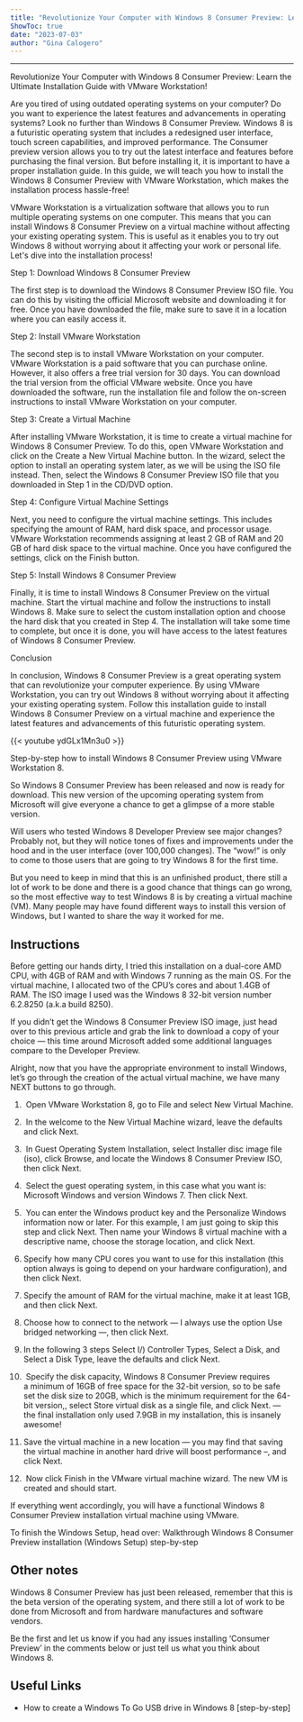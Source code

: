 ```yaml
---
title: "Revolutionize Your Computer with Windows 8 Consumer Preview: Learn the Ultimate Installation Guide with VMware Workstation!"
ShowToc: true 
date: "2023-07-03"
author: "Gina Calogero"
---
```

*****
Revolutionize Your Computer with Windows 8 Consumer Preview: Learn the Ultimate Installation Guide with VMware Workstation!

Are you tired of using outdated operating systems on your computer? Do you want to experience the latest features and advancements in operating systems? Look no further than Windows 8 Consumer Preview. Windows 8 is a futuristic operating system that includes a redesigned user interface, touch screen capabilities, and improved performance. The Consumer preview version allows you to try out the latest interface and features before purchasing the final version. But before installing it, it is important to have a proper installation guide. In this guide, we will teach you how to install the Windows 8 Consumer Preview with VMware Workstation, which makes the installation process hassle-free!

VMware Workstation is a virtualization software that allows you to run multiple operating systems on one computer. This means that you can install Windows 8 Consumer Preview on a virtual machine without affecting your existing operating system. This is useful as it enables you to try out Windows 8 without worrying about it affecting your work or personal life. Let's dive into the installation process!

Step 1: Download Windows 8 Consumer Preview

The first step is to download the Windows 8 Consumer Preview ISO file. You can do this by visiting the official Microsoft website and downloading it for free. Once you have downloaded the file, make sure to save it in a location where you can easily access it.

Step 2: Install VMware Workstation

The second step is to install VMware Workstation on your computer. VMware Workstation is a paid software that you can purchase online. However, it also offers a free trial version for 30 days. You can download the trial version from the official VMware website. Once you have downloaded the software, run the installation file and follow the on-screen instructions to install VMware Workstation on your computer.

Step 3: Create a Virtual Machine

After installing VMware Workstation, it is time to create a virtual machine for Windows 8 Consumer Preview. To do this, open VMware Workstation and click on the Create a New Virtual Machine button. In the wizard, select the option to install an operating system later, as we will be using the ISO file instead. Then, select the Windows 8 Consumer Preview ISO file that you downloaded in Step 1 in the CD/DVD option.

Step 4: Configure Virtual Machine Settings

Next, you need to configure the virtual machine settings. This includes specifying the amount of RAM, hard disk space, and processor usage. VMware Workstation recommends assigning at least 2 GB of RAM and 20 GB of hard disk space to the virtual machine. Once you have configured the settings, click on the Finish button.

Step 5: Install Windows 8 Consumer Preview

Finally, it is time to install Windows 8 Consumer Preview on the virtual machine. Start the virtual machine and follow the instructions to install Windows 8. Make sure to select the custom installation option and choose the hard disk that you created in Step 4. The installation will take some time to complete, but once it is done, you will have access to the latest features of Windows 8 Consumer Preview.

Conclusion

In conclusion, Windows 8 Consumer Preview is a great operating system that can revolutionize your computer experience. By using VMware Workstation, you can try out Windows 8 without worrying about it affecting your existing operating system. Follow this installation guide to install Windows 8 Consumer Preview on a virtual machine and experience the latest features and advancements of this futuristic operating system.

{{< youtube ydGLx1Mn3u0 >}} 



Step-by-step how to install Windows 8 Consumer Preview using VMware Workstation 8.
 
So Windows 8 Consumer Preview has been released and now is ready for download. This new version of the upcoming operating system from Microsoft will give everyone a chance to get a glimpse of a more stable version. 
 
Will users who tested Windows 8 Developer Preview see major changes? Probably not, but they will notice tones of fixes and improvements under the hood and in the user interface (over 100,000 changes). The “wow!” is only to come to those users that are going to try Windows 8 for the first time.
 
But you need to keep in mind that this is an unfinished product, there still a lot of work to be done and there is a good chance that things can go wrong, so the most effective way to test Windows 8 is by creating a virtual machine (VM). Many people may have found different ways to install this version of Windows, but I wanted to share the way it worked for me.
 
## Instructions
 
Before getting our hands dirty, I tried this installation on a dual-core AMD CPU, with 4GB of RAM and with Windows 7 running as the main OS. For the virtual machine, I allocated two of the CPU’s cores and about 1.4GB of RAM. The ISO image I used was the Windows 8 32-bit version number 6.2.8250 (a.k.a build 8250).
 
If you didn’t get the Windows 8 Consumer Preview ISO image, just head over to this previous article and grab the link to download a copy of your choice — this time around Microsoft added some additional languages compare to the Developer Preview.
 
Alright, now that you have the appropriate environment to install Windows, let’s go through the creation of the actual virtual machine, we have many NEXT buttons to go through.
 
1.  Open VMware Workstation 8, go to File and select New Virtual Machine.
 

 
2.  In the welcome to the New Virtual Machine wizard, leave the defaults and click Next.
 
3.  In Guest Operating System Installation, select Installer disc image file (iso), click Browse, and locate the Windows 8 Consumer Preview ISO, then click Next.
 
4.  Select the guest operating system, in this case what you want is: Microsoft Windows and version Windows 7. Then click Next.
 
5.  You can enter the Windows product key and the Personalize Windows information now or later. For this example, I am just going to skip this step and click Next. Then name your Windows 8 virtual machine with a descriptive name, choose the storage location, and click Next.
 
6. Specify how many CPU cores you want to use for this installation (this option always is going to depend on your hardware configuration), and then click Next.
 
7. Specify the amount of RAM for the virtual machine, make it at least 1GB, and then click Next.
 
8. Choose how to connect to the network — I always use the option Use bridged networking —, then click Next.
 
9. In the following 3 steps Select I/) Controller Types, Select a Disk, and Select a Disk Type, leave the defaults and click Next.
 
10.  Specify the disk capacity, Windows 8 Consumer Preview requires a minimum of 16GB of free space for the 32-bit version, so to be safe set the disk size to 20GB, which is the minimum requirement for the 64-bit version,, select Store virtual disk as a single file, and click Next. — the final installation only used 7.9GB in my installation, this is insanely awesome!
 
11. Save the virtual machine in a new location — you may find that saving the virtual machine in another hard drive will boost performance –, and click Next.
 
12.  Now click Finish in the VMware virtual machine wizard. The new VM is created and should start.
 
If everything went accordingly, you will have a functional Windows 8 Consumer Preview installation virtual machine using VMware.
 
To finish the Windows Setup, head over: Walkthrough Windows 8 Consumer Preview installation (Windows Setup) step-by-step
 
## Other notes
 
Windows 8 Consumer Preview has just been released, remember that this is the beta version of the operating system, and there still a lot of work to be done from Microsoft and from hardware manufactures and software vendors. 
 
Be the first and let us know if you had any issues installing ‘Consumer Preview’ in the comments below or just tell us what you think about Windows 8.
 
## Useful Links
 
- How to create a Windows To Go USB drive in Windows 8 [step-by-step]





